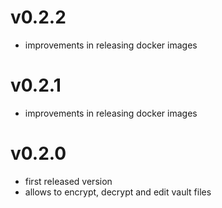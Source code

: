 # v0.2.2

- improvements in releasing docker images

# v0.2.1

- improvements in releasing docker images

# v0.2.0

- first released version
- allows to encrypt, decrypt and edit vault files
